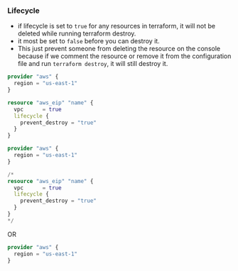 
### Lifecycle 

* if lifecycle is set to `true` for any resources in terraform, it will not be deleted while running terraform destroy. 
* it most be set to `false` before you can destroy it.
* This just prevent someone from deleting the resource on the console because if we comment the resource or remove it from the configuration file and run `terraform destroy`, it will still destroy it.

```tf
provider "aws" {
  region = "us-east-1"
}

resource "aws_eip" "name" {
  vpc      = true
  lifecycle {
    prevent_destroy = "true"
  }
}
```

```tf
provider "aws" {
  region = "us-east-1"
}

/*
resource "aws_eip" "name" {
  vpc      = true
  lifecycle {
    prevent_destroy = "true"
  }
}
*/
```
OR

```tf
provider "aws" {
  region = "us-east-1"
}
```